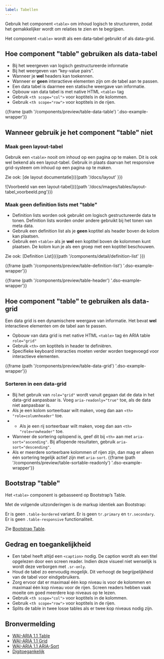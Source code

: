 ```yaml
---
label: Tabellen
---
```

Gebruik het component `<table>` om inhoud logisch te structureren, zodat het gemakkelijker wordt om relaties te zien en te begrijpen.

Het component `<table>` wordt als een data-tabel gebruikt of als data-grid.


## Hoe component "table" gebruiken als data-tabel
- Bij het weergeven van logisch gestructureerde informatie
- Bij het weergeven van “key-value pairs”.
- Wanneer je **wel** headers kan toekennen.
- Wanneer er **geen** interactieve elementen zijn om de tabel aan te passen.
- Een data tabel is daarmee een statische weergave van informatie.
- Opbouw van data tabel is met native HTML `<table>` tag
- Gebruik `<th scope="col">` voor koptitels in de kolommen.
- Gebruik `<th scope="row">` voor koptitels in de rijen.

{{frame (path '/components/preview/table-data-table') '.dso-example-wrapper'}}


## Wanneer gebruik je het component "table" niet

### Maak geen layout-tabel
Gebruik een `<table>` nooit om inhoud op een pagina op te maken. Dit is ook wel bekend als een layout-tabel. Gebruik in plaats daarvan het responsive grid-systeem om inhoud op een pagina op te maken.

Zie ook: [de layout documentatie]({{path '/docs/layout' }})

![Voorbeeld van een layout-tabel]({{path '/docs/images/tables/layout-tabel_voorbeeld.png'}})


### Maak geen definition lists met "table"
- Definition lists worden ook gebruikt om logisch gestructureerde data te tonen. Definition lists worden onder andere gebruikt bij het tonen van meta data.
- Gebruik een definition list als je **geen** koptitel als header boven de kolom kan plaatsen.
- Gebruik een  `<table>` als je **wel** een koptitel boven de kolommen kunt plaatsen. De kolom kun je als een groep met een koptitel beschouwen.

Zie ook: [Definition List]({{path '/components/detail/definition-list' }})

{{frame (path '/components/preview/table-definition-list') '.dso-example-wrapper'}}

{{frame (path '/components/preview/table-header') '.dso-example-wrapper'}}


## Hoe component "table" te gebruiken als data-grid
Een data grid is een dynamischere weergave van informatie.
Het bevat **wel** interactieve elementen om de tabel aan te passen.

- Opbouw van data grid is met native HTML `<table>` tag én ARIA table `role="grid"`
- Gebruik `<th>` om koptitels in header te definiëren.
- Specifieke keyboard interacties moeten verder worden toegevoegd voor interactieve elementen.

{{frame (path '/components/preview/table-data-grid') '.dso-example-wrapper'}}


### Sorteren in een data-grid
- Bij het gebruik van `role="grid"` wordt vanuit gegaan dat de data in het data-grid aanpasbaar is. Voeg `aria-readonly="true"` toe, als de data niet aanpasbaar is.
- Als je een kolom sorteerbaar wilt maken, voeg dan aan `<th>` `"role=columnheader"` toe.
- - Als je een rij sorteerbaar wilt maken, voeg dan aan `<th>` `"role=rowheader"` toe.
- Wanneer de sortering oplopend is, geef dit bij `<th>` aan met `aria-sort="ascending"`. Bij aflopende resultaten, gebruik `aria-sort="descending"`.
- Als er meerdere sorteerbare kolommen of rijen zijn, dan mag er alleen één sortering tegelijk actief zijn met `aria-sort`.
{{frame (path '/components/preview/table-sortable-readonly') '.dso-example-wrapper'}}


## Bootstrap "table"
Het `<table>` component is gebasseerd op Bootstrap’s Table.

Met de volgende uitzonderingen is de markup identiek aan Bootstrap:

Er is geen `.table-bordered` variant.
Er is geen `tr.primary` en `tr.secondary`.
Er is geen `.table-responsive` functionaliteit.

Zie [Bootstrap Table](https://getbootstrap.com/docs/3.3/css/#tables).


## Gedrag en toegankelijkheid
- Een tabel heeft altijd een `<caption>` nodig. De caption wordt als een titel opgelezen door een screen reader. Indien deze visueel niet wenselijk is wordt deze verborgen met `.sr-only`.
- Houd de tabel zo eenvoudig mogelijk. Dit verhoogt de begrijpelijkheid van de tabel voor eindgebruikers.
- Zorg ervoor dat er maximaal één kop niveau is voor de kolommen en maximaal één kop niveau voor de rijen. Screen readers hebben vaak moeite om goed meerdere kop niveaus op te lezen.
- Gebruik `<th scope="col">` voor koptitels in de kolommen.
- Gebruik `<th scope="row">` voor koptitels in de rijen.
- Splits de table in twee losse tables als er twee kop niveaus nodig zijn.


## Bronvermelding
- [WAI-ARIA 1.1 Table](https://w3c.github.io/aria-practices/#table)
- [WAI-ARIA 1.1 Grid](https://w3c.github.io/aria-practices/#grid)
- [WAI-ARIA 1.1 ARIA-Sort](https://www.w3.org/TR/wai-aria-1.1/#aria-sort)
- [Digitoegankelijk](https://www.digitoegankelijk.nl)
